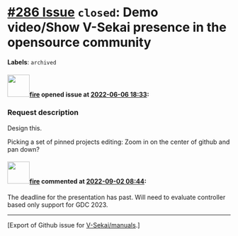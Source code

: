 # [\#286 Issue](https://github.com/V-Sekai/manuals/issues/286) `closed`: Demo video/Show V-Sekai presence in the opensource community
**Labels**: `archived`


#### <img src="https://avatars.githubusercontent.com/u/32321?u=c2e06a3d2b49a467aa907e54aa259516440267cc&v=4" width="50">[fire](https://github.com/fire) opened issue at [2022-06-06 18:33](https://github.com/V-Sekai/manuals/issues/286):

### Request description

Design this.

Picking a set of pinned projects
editing: Zoom in on the center of github and pan down?

#### <img src="https://avatars.githubusercontent.com/u/32321?u=c2e06a3d2b49a467aa907e54aa259516440267cc&v=4" width="50">[fire](https://github.com/fire) commented at [2022-09-02 08:44](https://github.com/V-Sekai/manuals/issues/286#issuecomment-1235236666):

The deadline for the presentation has past. Will need to evaluate controller based only support for GDC 2023.


-------------------------------------------------------------------------------



[Export of Github issue for [V-Sekai/manuals](https://github.com/V-Sekai/manuals).]
